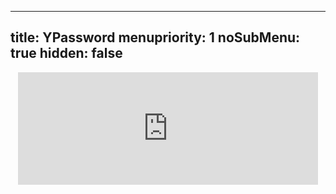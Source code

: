 ----- 
title: YPassword
menupriority: 1
noSubMenu: true
hidden: false
-----

<div style="text-align: center">
<iframe src="http://web.me.com/yann.esposito/YPassword" width="480" height="180" frameborder="0" scrolling="no">
 <p>Your browser does not support <code>iframes</code>.</p>
</iframe>
</div>
